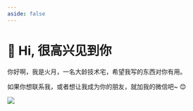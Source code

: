 ```yaml
---
aside: false
---
```


# 👋 Hi, 很高兴见到你

你好啊，我是火月，一名大龄技术宅，希望我写的东西对你有用。

如果你想联系我，或者想让我成为你的朋友，就加我的微信吧~ 😊

![](/qrcode.png)
